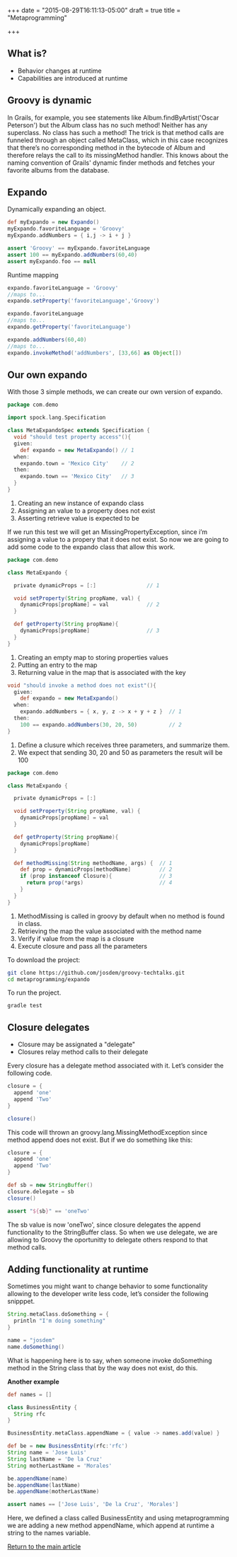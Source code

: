 +++
date = "2015-08-29T16:11:13-05:00"
draft = true
title = "Metaprogramming"

+++

## What is?

* Behavior changes at runtime
* Capabilities are introduced at runtime

## Groovy is dynamic
In Grails, for example, you see statements like Album.findByArtist('Oscar Peterson') but the Album class has no such method! Neither has any superclass. No class has such a method! The trick is that method calls are funneled through an object called MetaClass, which in this case recognizes that there’s no corresponding method in the bytecode of Album and therefore relays the call to its missingMethod handler. This knows about the naming convention of Grails' dynamic finder methods and fetches your favorite albums from the database.

## Expando
Dynamically expanding an object.

```groovy
def myExpando = new Expando()
myExpando.favoriteLanguage = 'Groovy'
myExpando.addNumbers = { i,j -> i + j }

assert 'Groovy' == myExpando.favoriteLanguage
assert 100 == myExpando.addNumbers(60,40)
assert myExpando.foo == null
```

Runtime mapping

```groovy
expando.favoriteLanguage = 'Groovy'
//maps to...
expando.setProperty('favoriteLanguage','Groovy')

expando.favoriteLanguage
//maps to...
expando.getProperty('favoriteLanguage')

expando.addNumbers(60,40)
//maps to...
expando.invokeMethod('addNumbers', [33,66] as Object[])
```

## Our own expando
With those 3 simple methods, we can create our own version of expando.

```groovy
package com.demo

import spock.lang.Specification

class MetaExpandoSpec extends Specification {
  void "should test property access"(){
  given:
    def expando = new MetaExpando() // 1
  when:
    expando.town = 'Mexico City'    // 2
  then:
    expando.town == 'Mexico City'   // 3
  }
}
```

1. Creating an new instance of expando class
2. Assigning an value to a property does not exist
3. Asserting retrieve value is expected to be

If we run this test we will get an MissingPropertyException, since i’m assigning a value to a propery that it does not exist. So now we are going to add some code to the expando class that allow this work.

```groovy
package com.demo

class MetaExpando {

  private dynamicProps = [:]                // 1

  void setProperty(String propName, val) {
    dynamicProps[propName] = val            // 2
  }

  def getProperty(String propName){
    dynamicProps[propName]                  // 3
  }
}
```

1. Creating an empty map to storing properties values
2. Putting an entry to the map
3. Returning value in the map that is associated with the key

```groovy
void "should invoke a method does not exist"(){
  given:
    def expando = new MetaExpando()
  when:
    expando.addNumbers = { x, y, z -> x + y + z }  // 1
  then:
    100 == expando.addNumbers(30, 20, 50)          // 2
}
```

1. Define a clusure which receives three parameters, and summarize them.
2. We expect that sending 30, 20 and 50 as parameters the result will be 100

```groovy
package com.demo

class MetaExpando {

  private dynamicProps = [:]

  void setProperty(String propName, val) {
    dynamicProps[propName] = val
  }

  def getProperty(String propName){
    dynamicProps[propName]
  }

  def methodMissing(String methodName, args) {  // 1
    def prop = dynamicProps[methodName]         // 2
    if (prop instanceof Closure){               // 3
      return prop(*args)                        // 4
    }
  }
}
```

1. MethodMissing is called in groovy by default when no method is found in class.
2. Retrieving the map the value associated with the method name
3. Verify if value from the map is a closure
4. Execute closure and pass all the parameters


To download the project:

```bash
git clone https://github.com/josdem/groovy-techtalks.git
cd metaprogramming/expando
```

To run the project.

```
gradle test
```


## Closure delegates

* Closure may be assignated a "delegate"
* Closures relay method calls to their delegate

Every closure has a delegate method associated with it. Let’s consider the following code.

```groovy
closure = {
  append 'one'
  append 'Two'
}

closure()
```

This code will thrown an groovy.lang.MissingMethodException since method append does not exist. But if we do something like this:

```groovy
closure = {
  append 'one'
  append 'Two'
}

def sb = new StringBuffer()
closure.delegate = sb
closure()

assert "${sb}" == 'oneTwo'
```

The sb value is now 'oneTwo', since closure delegates the append functionality to the StringBuffer class. So when we use delegate, we are allowing to Groovy the oportunitty to delegate others respond to that method calls.

## Adding functionality at runtime

Sometimes you might want to change behavior to some functionality allowing to the developer write less code, let’s consider the following snipppet.

```groovy
String.metaClass.doSomething = {
  println "I'm doing something"
}

name = "josdem"
name.doSomething()
```

What is happening here is to say, when someone invoke doSomething method in the String class that by the way does not exist, do this.

**Another example**

```groovy
def names = []

class BusinessEntity {
  String rfc
}

BusinessEntity.metaClass.appendName = { value -> names.add(value) }

def be = new BusinessEntity(rfc:'rfc')
String name = 'Jose Luis'
String lastName = 'De la Cruz'
String motherLastName = 'Morales'

be.appendName(name)
be.appendName(lastName)
be.appendName(motherLastName)

assert names == ['Jose Luis', 'De la Cruz', 'Morales']
```

Here, we defined a class called BusinessEntity and using metaprogramming we are adding a new method appendName, which append at runtime a string to the names variable.


[Return to the main article](/techtalk/groovy)
